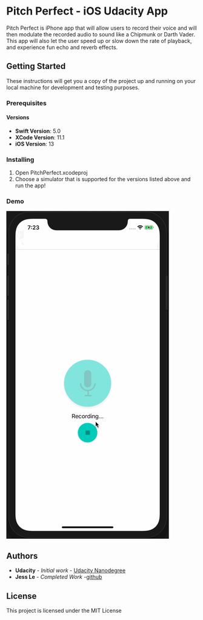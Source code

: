 # Pitch Perfect - iOS Udacity App

Pitch Perfect is iPhone app that will allow users to record their voice and will then modulate the recorded audio to sound like a Chipmunk or Darth Vader. This app will also let the user speed up or slow down the rate of playback, and experience fun echo and reverb effects.

## Getting Started

These instructions will get you a copy of the project up and running on your local machine for development and testing purposes.


### Prerequisites

#### Versions

* **Swift Version**: 5.0
* **XCode Version**: 11.1
* **iOS Version**: 13

### Installing

1. Open PitchPerfect.xcodeproj
1. Choose a simulator that is supported for the versions listed above and run the app!

### Demo

![pitch perfect demo](pitch-perfect-demo.gif)

## Authors

* **Udacity** - *Initial work* - [Udacity Nanodegree](https://www.udacity.com/course/ios-developer-nanodegree--nd003)
* **Jess Le** - *Completed Work* -[github](https://github.com/lovelejess)


## License

This project is licensed under the MIT License


